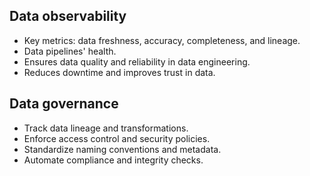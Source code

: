 ## Data observability

- Key metrics: data freshness, accuracy, completeness, and lineage.
- Data pipelines' health.
- Ensures data quality and reliability in data engineering.
- Reduces downtime and improves trust in data.

## Data governance

- Track data lineage and transformations.
- Enforce access control and security policies.
- Standardize naming conventions and metadata.
- Automate compliance and integrity checks.
